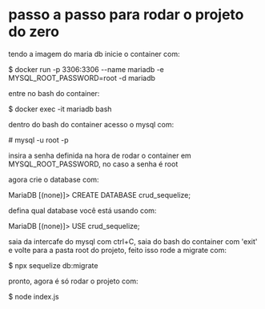 # passo a passo para rodar o projeto do zero

tendo a imagem do maria db inicie o container com:

$ docker run -p 3306:3306 --name mariadb -e MYSQL_ROOT_PASSWORD=root -d mariadb

entre no bash do container:

$ docker exec -it mariadb bash

dentro do bash do container acesso o mysql com:

\# mysql -u root -p

insira a senha definida na hora de rodar o container em MYSQL\_ROOT\_PASSWORD, no caso a senha é root

agora crie o database com:

MariaDB [(none)]> CREATE DATABASE crud_sequelize;

defina qual database você está usando com:

MariaDB [(none)]> USE crud_sequelize;

saia da intercafe do mysql com ctrl+C, saia do bash do container com 'exit' e volte para a pasta root do projeto, feito isso rode a migrate com:

$ npx sequelize db:migrate

pronto, agora é só rodar o projeto com:

$ node index.js
